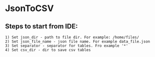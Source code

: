 # JsonToCSV
## Steps to start from IDE:
    1) Set json_dir - path to file dir. For example: /home/files/
    2) Set json_file_name - json file name. For example data_file.json
    3) Set separator - separator for tables. Fro example '*'
    4) Set csv_dir - dir to save csv tables
